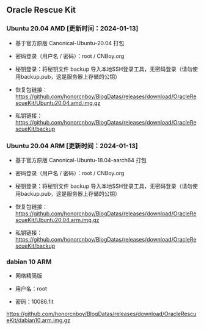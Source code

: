 ## Oracle Rescue Kit
      
### Ubuntu 20.04 AMD [更新时间：2024-01-13]

- 基于官方原版 Canonical-Ubuntu-20.04 打包

- 密码登录（用户名 / 密码）：root / CNBoy.org

- 秘钥登录：将秘钥文件 backup 导入本地SSH登录工具，无密码登录（请勿使用backup.pub，这是服务器上存储的公钥）

- 恢复包链接：https://github.com/honorcnboy/BlogDatas/releases/download/OracleRescueKit/Ubuntu20.04.amd.img.gz

- 私钥链接：https://github.com/honorcnboy/BlogDatas/releases/download/OracleRescueKit/backup

      
### Ubuntu 20.04 ARM [更新时间：2024-01-13]

- 基于官方原版 Canonical-Ubuntu-18.04-aarch64 打包

- 密码登录（用户名 / 密码）：root / CNBoy.org

- 秘钥登录：将秘钥文件 backup 导入本地SSH登录工具，无密码登录（请勿使用backup.pub，这是服务器上存储的公钥）

- 恢复包链接：https://github.com/honorcnboy/BlogDatas/releases/download/OracleRescueKit/Ubuntu20.04.arm.img.gz

- 私钥链接：https://github.com/honorcnboy/BlogDatas/releases/download/OracleRescueKit/backup

### dabian 10 ARM

- 网络精简版

- 用户名：root

- 密码：10086.fit

https://github.com/honorcnboy/BlogDatas/releases/download/OracleRescueKit/dabian10.arm.img.gz
